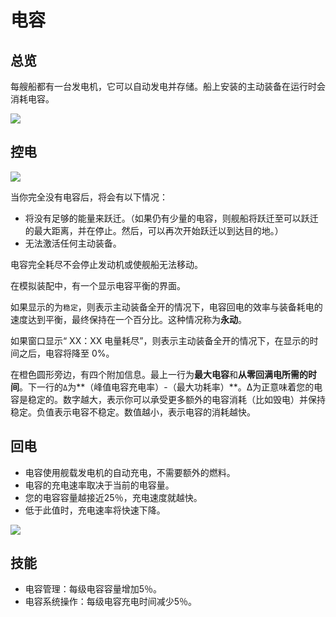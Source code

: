 # 电容

## 总览

每艘船都有一台发电机，它可以自动发电并存储。船上安装的主动装备在运行时会消耗电容。

![](https://github.com/YunYuyuko/Fored/tree/8d1cf07bcc7d93b307afa258f4bd500fa6959b9f/.gitbook/assets/capacitor.jpg)

## 控电

![](https://github.com/YunYuyuko/Fored/tree/8d1cf07bcc7d93b307afa258f4bd500fa6959b9f/.gitbook/assets/200px-fitcapacitor.jpg)

当你完全没有电容后，将会有以下情况：

* 将没有足够的能量来跃迁。（如果仍有少量的电容，则舰船将跃迁至可以跃迁的最大距离，并在停止。然后，可以再次开始跃迁以到达目的地。）
* 无法激活任何主动装备。

电容完全耗尽不会停止发动机或使舰船无法移动。

在模拟装配中，有一个显示电容平衡的界面。

如果显示的为`稳定`，则表示主动装备全开的情况下，电容回电的效率与装备耗电的速度达到平衡，最终保持在一个百分比。这种情况称为**永动**。

如果窗口显示“ XX：XX 电量耗尽”，则表示主动装备全开的情况下，在显示的时间之后，电容将降至 0%。

在橙色圆形旁边，有四个附加信息。最上一行为**最大电容**和**从零回满电所需的时间**。下一行的`Δ`为**（峰值电容充电率）-（最大功耗率）**。Δ为正意味着您的电容是稳定的。数字越大，表示你可以承受更多额外的电容消耗（比如毁电）并保持稳定。负值表示电容不稳定。数值越小，表示电容的消耗越快。

## 回电

* 电容使用舰载发电机的自动充电，不需要额外的燃料。
* 电容的充电速率取决于当前的电容量。
* 您的电容容量越接近25％，充电速度就越快。
* 低于此值时，充电速率将快速下降。

![](https://github.com/YunYuyuko/Fored/tree/8d1cf07bcc7d93b307afa258f4bd500fa6959b9f/.gitbook/assets/400px-capacitor_recharge.png)

## 技能

* 电容管理：每级电容容量增加5％。
* 电容系统操作：每级电容充电时间减少5％。

